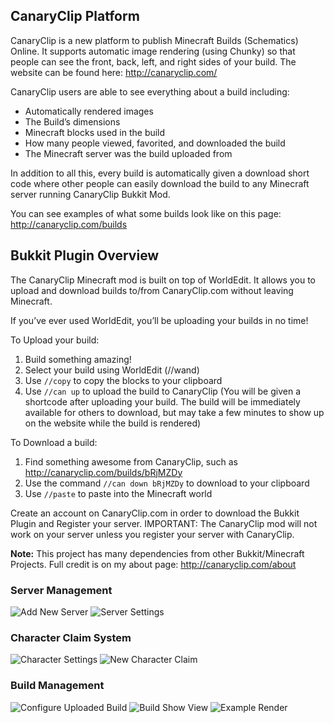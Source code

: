 ## CanaryClip Platform

CanaryClip is a new platform to publish Minecraft Builds (Schematics) Online. It supports automatic image rendering (using Chunky) so that people can see the front, back, left, and right sides of your build. The website can be found here: http://canaryclip.com/

CanaryClip users are able to see everything about a build including:
* Automatically rendered images
* The Build’s dimensions
* Minecraft blocks used in the build
* How many people viewed, favorited, and downloaded the build
* The Minecraft server was the build uploaded from

In addition to all this, every build is automatically given a download short code where other people can easily download the build to any Minecraft server running CanaryClip Bukkit Mod.

You can see examples of what some builds look like on this page: http://canaryclip.com/builds

## Bukkit Plugin Overview

The CanaryClip Minecraft mod is built on top of WorldEdit. It allows you to upload and download builds to/from CanaryClip.com without leaving Minecraft.

If you’ve ever used WorldEdit, you’ll be uploading your builds in no time!

To Upload your build:

1. Build something amazing!
2. Select your build using WorldEdit (//wand)
3. Use `//copy` to copy the blocks to your clipboard
4. Use `//can up` to upload the build to CanaryClip (You will be given a shortcode after uploading your build. The build will be immediately available for others to download, but may take a few minutes to show up on the website while the build is rendered)

To Download a build:

1. Find something awesome from CanaryClip, such as http://canaryclip.com/builds/bRjMZDy
2. Use the command `//can down bRjMZDy` to download to your clipboard
3. Use `//paste` to paste into the Minecraft world

Create an account on CanaryClip.com in order to download the Bukkit Plugin and Register your server. IMPORTANT: The CanaryClip mod will not work on your server unless you register your server with CanaryClip.

**Note:** This project has many dependencies from other Bukkit/Minecraft Projects. Full credit is on my about page: http://canaryclip.com/about

### Server Management

![Add New Server](https://i.imgur.com/DqhVuRv.png)
![Server Settings](https://i.imgur.com/qYWEEMI.png)

### Character Claim System
![Character Settings](https://i.imgur.com/TUVkAhy.png)
![New Character Claim](https://i.imgur.com/lzjENbX.png)

### Build Management
![Configure Uploaded Build](https://i.imgur.com/8sIWkKE.png)
![Build Show View](https://i.imgur.com/0p2DACu.jpg)
![Example Render](http://i.imgur.com/51k2cj4.jpg)
